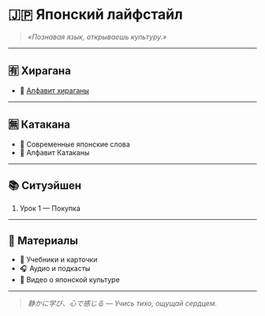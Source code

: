# 🇯🇵 Японский лайфстайл  

> _«Познавая язык, открываешь культуру.»_  

---

## 🈶 Хирагана  
- 🌸 [Алфавит хираганы](https://github.com/Makashima-desu-ka/japan_day_everyday/blob/main/hiragana.md)  

---

## 🈚 Катакана  
- 🧋 Современные японские слова  
- 🎌 Алфавит Катаканы  

---

## 📚 Ситуэйшен  

1. Урок 1 — Покупка  

---

## 🎴 Материалы  
- 📖 Учебники и карточки  
- 🎧 Аудио и подкасты  
- 🎥 Видео о японской культуре  

---

> _静かに学び、心で感じる — Учись тихо, ощущай сердцем._
